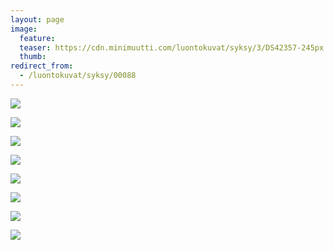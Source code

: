 ```yaml
---
layout: page
image:
  feature:
  teaser: https://cdn.minimuutti.com/luontokuvat/syksy/3/DS42357-245px.jpg
  thumb:
redirect_from:
  - /luontokuvat/syksy/00088
---
```


![](https://cdn.minimuutti.com/luontokuvat/syksy/3/DS42362-800px.jpg)

![](https://cdn.minimuutti.com/luontokuvat/syksy/3/DS42375-800px.jpg)

![](https://cdn.minimuutti.com/luontokuvat/syksy/3/DS42356-800px.jpg)

![](https://cdn.minimuutti.com/luontokuvat/syksy/3/DS42357-800px.jpg)

![](https://cdn.minimuutti.com/luontokuvat/syksy/3/DS42358-800px.jpg)

![](https://cdn.minimuutti.com/luontokuvat/syksy/3/DS42365-800px.jpg)

![](https://cdn.minimuutti.com/luontokuvat/syksy/3/DS42366-800px.jpg)

![](https://cdn.minimuutti.com/luontokuvat/syksy/3/DS42368-800px.jpg)
